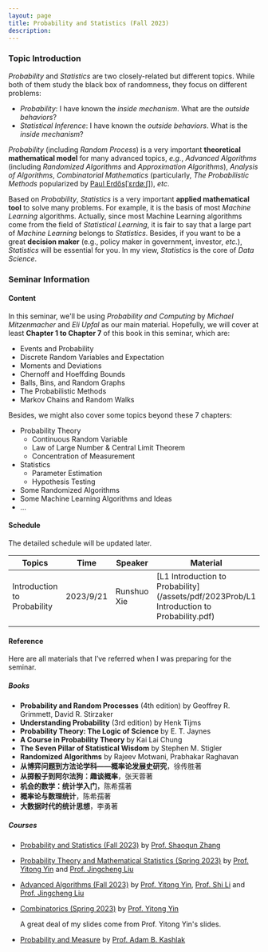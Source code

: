 ```yaml
---
layout: page
title: Probability and Statistics (Fall 2023)
description: 
---
```


### Topic Introduction

*Probability* and *Statistics* are two closely-related but different topics. While both of them study the black box of randomness, they focus on different problems: 

- *Probability*: I have known the *inside mechanism*. What are the *outside behaviors*?
- *Statistical Inference*: I have known the *outside behaviors*. What is the *inside mechanism*?

*Probability* (including *Random Process*) is a very important **theoretical mathematical model** for many advanced topics, *e.g.*, *Advanced Algorithms* (including *Randomized Algorithms* and *Approximation Algorithms*), *Analysis of Algorithms*, *Combinatorial Mathematics* (particularly, *The Probabilistic Methods* popularized by [Paul Erdős[ˈɛrdøːʃ]](https://en.wikipedia.org/wiki/Paul_Erd%C5%91s)), *etc*.

Based on *Probability*, *Statistics* is a very important **applied mathematical tool** to solve many problems. For example, it is the basis of most *Machine Learning* algorithms. Actually, since most Machine Learning algorithms come from the field of *Statistical Learning*, it is fair to say that a large part of *Machine Learning* belongs to *Statistics*. Besides, if you want to be a great **decision maker** (e.g., policy maker in government, investor, *etc.*), *Statistics* will be essential for you. In my view, *Statistics* is the core of *Data Science*.

### Seminar Information

#### Content

In this seminar, we'll be using *Probability and Computing* by *Michael Mitzenmacher* and *Eli Upfal* as our main material. Hopefully, we will cover at least **Chapter 1 to Chapter 7** of this book in this seminar, which are: 

- Events and Probability
- Discrete Random Variables and Expectation
- Moments and Deviations
- Chernoff and Hoeffding Bounds
- Balls, Bins, and Random Graphs
- The Probabilistic Methods
- Markov Chains and Random Walks

Besides, we might also cover some topics beyond these 7 chapters: 

- Probability Theory
  - Continuous Random Variable
  - Law of Large Number & Central Limit Theorem
  - Concentration of Measurement
- Statistics
  - Parameter Estimation
  - Hypothesis Testing
- Some Randomized Algorithms
- Some Machine Learning Algorithms and Ideas
- ...

#### Schedule

The detailed schedule will be updated later.

| Topics                      | Time      | Speaker     | Material                                                     |
| --------------------------- | --------- | ----------- | ------------------------------------------------------------ |
| Introduction to Probability | 2023/9/21 | Runshuo Xie | [L1 Introduction to Probability](/assets/pdf/2023Prob/L1 Introduction to Probability.pdf) |
|                             |           |             |                                                              |

#### Reference

Here are all materials that I’ve referred when I was preparing for the seminar.

##### Books

- **Probability and Random Processes** (4th edition) by Geoffrey R. Grimmett, David R. Stirzaker
- **Understanding Probability** (3rd edition) by Henk Tijms
- **Probability Theory: The Logic of Science** by E. T. Jaynes
- **A Course in Probability Theory** by Kai Lai Chung
- **The Seven Pillar of Statistical Wisdom** by Stephen M. Stigler
- **Randomized Algorithms** by Rajeev Motwani, Prabhakar Raghavan
- **从博弈问题到方法论学科——概率论发展史研究**，徐传胜著
- **从掷骰子到阿尔法狗：趣谈概率**，张天蓉著
- **机会的数学：统计学入门**，陈希孺著
- **概率论与数理统计**，陈希孺著
- **大数据时代的统计思想**，李勇著

##### Courses

- [Probability and Statistics (Fall 2023)](http://www.lamda.nju.edu.cn/zhangsq/teaching/PS_Fall_2023/PS_Fall_2023.html) by [Prof. Shaoqun Zhang](http://www.lamda.nju.edu.cn/zhangsq/)

- [Probability Theory and Mathematical Statistics (Spring 2023)](https://tcs.nju.edu.cn/wiki/index.php?title=%E6%A6%82%E7%8E%87%E8%AE%BA%E4%B8%8E%E6%95%B0%E7%90%86%E7%BB%9F%E8%AE%A1_(Spring_2023)) by [Prof. Yitong Yin](http://tcs.nju.edu.cn/yinyt/) and [Prof. Jingcheng Liu](https://liuexp.github.io/)

- [Advanced Algorithms (Fall 2023)](https://tcs.nju.edu.cn/wiki/index.php?title=%E9%AB%98%E7%BA%A7%E7%AE%97%E6%B3%95_(Fall_2023)) by [Prof. Yitong Yin](http://tcs.nju.edu.cn/yinyt/), [Prof. Shi Li](https://tcs.nju.edu.cn/shili/) and [Prof. Jingcheng Liu](https://liuexp.github.io/)

- [Combinatorics (Spring 2023)](https://tcs.nju.edu.cn/wiki/index.php?title=组合数学_(Spring_2023)) by [Prof. Yitong Yin](http://tcs.nju.edu.cn/yinyt/)

  A great deal of my slides come from Prof. Yitong Yin's slides.

- [Probability and Measure](https://www.youtube.com/playlist?list=PL0vEWJI_pj7RZ51zecINlzWxpFv83r8RE) by [Prof. Adam B. Kashlak](https://sites.ualberta.ca/~kashlak/)